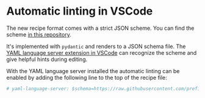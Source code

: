 # Automatic linting in VSCode

The new recipe format comes with a strict JSON scheme. You can find the scheme
[in this repository](https://github.com/prefix-dev/recipe-format).

It's implemented with `pydantic` and renders to a JSON schema file. The [YAML
language server extension in
VSCode](https://marketplace.visualstudio.com/items?itemName=redhat.vscode-yaml)
can recognize the scheme and give helpful hints during editing.

With the YAML language server installed the automatic linting can be enabled by
adding the following line to the top of the recipe file:

```yaml
# yaml-language-server: $schema=https://raw.githubusercontent.com/prefix-dev/recipe-format/main/schema.json
```
